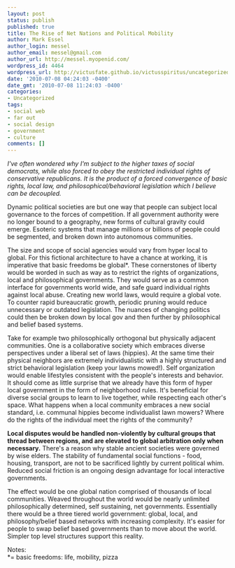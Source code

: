 ```yaml
---
layout: post
status: publish
published: true
title: The Rise of Net Nations and Political Mobility
author: Mark Essel
author_login: messel
author_email: messel@gmail.com
author_url: http://messel.myopenid.com/
wordpress_id: 4464
wordpress_url: http://victusfate.github.io/victusspiritus/uncategorized/2010/07/08/the-rise-of-net-nations-and-political-mobility/
date: '2010-07-08 04:24:03 -0400'
date_gmt: '2010-07-08 11:24:03 -0400'
categories:
- Uncategorized
tags:
- social web
- far out
- social design
- government
- culture
comments: []
---
```

<p><I>I've often wondered why I'm subject to the higher taxes of social democrats, while also forced to obey the restricted individual rights of conservative republicans. It is the product of a forced convergence of basic rights, local law, and philosophical/behavioral legislation which I believe can be decoupled.</I></p>
<p>Dynamic political societies are but one way that people can subject local governance to the forces of competition. If all government authority were no longer bound to a geography, new forms of cultural gravity could emerge. Esoteric systems that manage millions or billions of people could be segmented, and broken down into autonomous communities. </p>
<p>The size and scope of social agencies would vary from hyper local to global. For this fictional architecture to have a chance at working, it is imperative that basic freedoms be global*. These cornerstones of liberty would be worded in such as way as to restrict the rights of organizations, local and philosophical governments. They would serve as a common interface for governments world wide, and safe guard individual rights against local abuse. Creating new world laws, would require a global vote. To counter rapid bureaucratic growth, periodic pruning would reduce unnecessary or outdated legislation. The nuances of changing politics could then be broken down by local gov and then further by philosophical and belief based systems.</p>
<p>Take for example two philosophically orthogonal but physically adjacent communities. One is a collaborative society which embraces diverse perspectives under a liberal set of laws (hippies). At the same time their physical neighbors are extremely individualistic with a highly structured and strict behavioral legislation (keep your lawns mowed!). Self organization would enable lifestyles consistent with the people's interests and behavior. It should come as little surprise that we already have this form of hyper local government in the form of neighborhood rules. It's beneficial for diverse social groups to learn to live together, while respecting each other's space. What happens when a local community embraces a new social standard, i.e. communal hippies become individualist lawn mowers? Where do the rights of the individual meet the rights of the community?</p>
<p><strong>Local disputes would be handled non-violently by cultural groups that thread between regions, and are elevated to global arbitration only when necessary.</strong> There's a reason why stable ancient societies were governed by wise elders. The stability of fundamental social functions - food, housing, transport, are not to be sacrificed lightly by current political whim. Reduced social friction is an ongoing design advantage for local interactive governments.</p>
<p>The effect would be one global nation comprised of thousands of local communities. Weaved throughout the world would be nearly unlimited philosophically determined, self sustaining, net governments. Essentially there would be a three tiered world government: global, local, and philosophy/belief based networks with increasing complexity. It's easier for people to swap belief based governments than to move about the world. Simpler top level structures support this reality.</p>
<p>Notes:<br />
*= basic freedoms: life, mobility, pizza</p>
